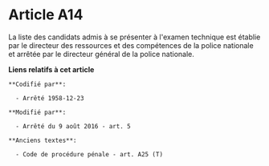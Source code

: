 # Article A14

La liste des candidats admis à se présenter à l'examen technique est établie par le directeur des ressources et des
compétences de la police nationale et arrêtée par le directeur général de la police nationale.

**Liens relatifs à cet article**

	**Codifié par**:

	  - Arrêté 1958-12-23

	**Modifié par**:

	  - Arrêté du 9 août 2016 - art. 5

	**Anciens textes**:

	  - Code de procédure pénale - art. A25 (T)
